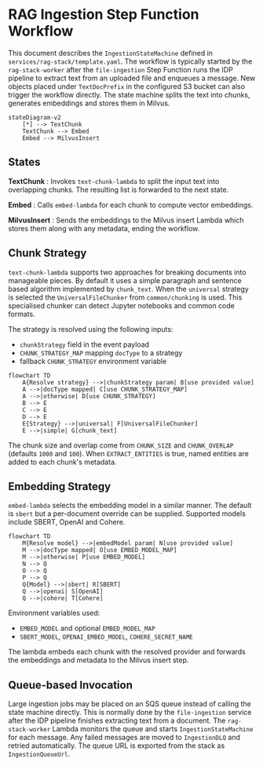 # RAG Ingestion Step Function Workflow

This document describes the `IngestionStateMachine` defined in
`services/rag-stack/template.yaml`. The workflow is typically started by the
`rag-stack-worker` after the `file-ingestion` Step Function runs the IDP
pipeline to extract text from an uploaded file and enqueues a message. New
objects placed under `TextDocPrefix` in the configured S3 bucket can also
trigger the workflow directly. The state machine splits the text into chunks,
generates embeddings and stores them in Milvus.

```mermaid
stateDiagram-v2
    [*] --> TextChunk
    TextChunk --> Embed
    Embed --> MilvusInsert
```

## States

**TextChunk**
: Invokes `text-chunk-lambda` to split the input text into overlapping chunks.
  The resulting list is forwarded to the next state.

**Embed**
: Calls `embed-lambda` for each chunk to compute vector embeddings.

**MilvusInsert**
: Sends the embeddings to the Milvus insert Lambda which stores them along with
  any metadata, ending the workflow.

## Chunk Strategy

`text-chunk-lambda` supports two approaches for breaking documents into
manageable pieces. By default it uses a simple paragraph and sentence based
algorithm implemented by `chunk_text`. When the `universal` strategy is
selected the `UniversalFileChunker` from `common/chunking` is used. This
specialised chunker can detect Jupyter notebooks and common code formats.

The strategy is resolved using the following inputs:

- `chunkStrategy` field in the event payload
- `CHUNK_STRATEGY_MAP` mapping `docType` to a strategy
- fallback `CHUNK_STRATEGY` environment variable

```mermaid
flowchart TD
    A{Resolve strategy} -->|chunkStrategy param| B[use provided value]
    A -->|docType mapped| C[use CHUNK_STRATEGY_MAP]
    A -->|otherwise| D[use CHUNK_STRATEGY]
    B --> E
    C --> E
    D --> E
    E{Strategy} -->|universal| F[UniversalFileChunker]
    E -->|simple| G[chunk_text]
```

The chunk size and overlap come from `CHUNK_SIZE` and `CHUNK_OVERLAP` (defaults
`1000` and `100`). When `EXTRACT_ENTITIES` is true, named entities are added to
each chunk's metadata.

## Embedding Strategy

`embed-lambda` selects the embedding model in a similar manner. The default is
`sbert` but a per-document override can be supplied. Supported models include
SBERT, OpenAI and Cohere.

```mermaid
flowchart TD
    M{Resolve model} -->|embedModel param| N[use provided value]
    M -->|docType mapped| O[use EMBED_MODEL_MAP]
    M -->|otherwise| P[use EMBED_MODEL]
    N --> Q
    O --> Q
    P --> Q
    Q{Model} -->|sbert| R[SBERT]
    Q -->|openai| S[OpenAI]
    Q -->|cohere| T[Cohere]
```

Environment variables used:

- `EMBED_MODEL` and optional `EMBED_MODEL_MAP`
- `SBERT_MODEL`, `OPENAI_EMBED_MODEL`, `COHERE_SECRET_NAME`

The lambda embeds each chunk with the resolved provider and forwards the
embeddings and metadata to the Milvus insert step.

## Queue-based Invocation

Large ingestion jobs may be placed on an SQS queue instead of calling the state
machine directly. This is normally done by the `file-ingestion` service after
the IDP pipeline finishes extracting text from a document. The
`rag-stack-worker` Lambda monitors the queue and starts
`IngestionStateMachine` for each message. Any failed messages are moved to
`IngestionDLQ` and retried automatically. The queue URL is exported from the
stack as `IngestionQueueUrl`.
